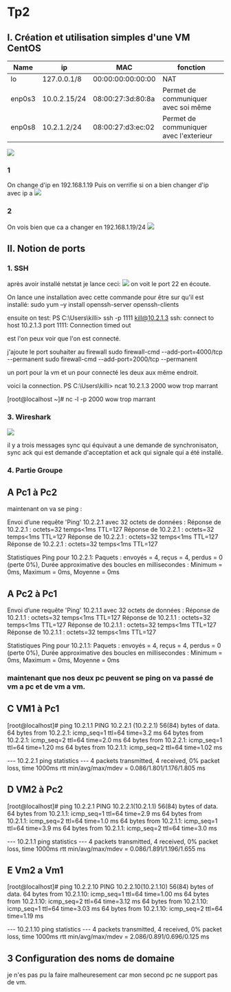 #  Tp2

## I. Création et utilisation simples d'une VM CentOS

| Name   | ip           | MAC               | fonction |
| ------ | ------------ | ----------------- | -------- |
| lo     | 127.0.0.1/8  | 00:00:00:00:00:00 |  NAT     |
| enp0s3 | 10.0.2.15/24 | 08:00:27:3d:80:8a | Permet de communiquer avec soi même|
| enp0s8 | 10.2.1.2/24  | 08:00:27:d3:ec:02 | Permet de communiquer avec l'exterieur     |
![](https://i.imgur.com/DnhpI5n.png)

### 1

On change d'ip en 192.168.1.19
Puis on verrifie si on a bien changer d'ip avec ip a
![](https://i.imgur.com/5G4OPaA.png)
### 2
On vois bien que ca a changer en 192.168.1.19/24
![](https://i.imgur.com/Abx4jB1.png)

## II. Notion de ports

### 1. SSH
après avoir installé netstat je lance ceci:
![](https://i.imgur.com/wqndt4y.png)
on voit le port 22 en écoute.

On lance une installation avec cette commande pour être sur qu'il est installé:
sudo yum –y install openssh-server openssh-clients

ensuite on test:
PS C:\Users\killi> ssh -p 1111 kill@10.2.1.3
ssh: connect to host 10.2.1.3 port 1111: Connection timed out

est l'on peux voir que l'on est connecté.

j'ajoute le port souhaiter au firewall 
sudo firewall-cmd --add-port=4000/tcp --permanent
sudo firewall-cmd --add-port=2000/tcp --permanent

un port pour la vm et un pour connecté les deux aux même endroit.

voici la connection.
PS C:\Users\killi> ncat 10.2.1.3 2000
wow trop marrant

[root@localhost ~]# nc -l -p 2000
wow trop marrant

### 3. Wireshark

![](https://i.imgur.com/waGnGiE.png)

il y a trois messages sync qui équivaut a une demande de synchronisaton, sync ack qui est demande d'acceptation et ack qui signale qui a été installé.

### 4. Partie Groupe
## A Pc1 à Pc2
maintenant on va se ping : 

Envoi d’une requête 'Ping'  10.2.2.1 avec 32 octets de données :
Réponse de 10.2.2.1 : octets=32 temps<1ms TTL=127
Réponse de 10.2.2.1 : octets=32 temps<1ms TTL=127
Réponse de 10.2.2.1 : octets=32 temps<1ms TTL=127
Réponse de 10.2.2.1 : octets=32 temps<1ms TTL=127

Statistiques Ping pour 10.2.2.1:
    Paquets : envoyés = 4, reçus = 4, perdus = 0 (perte 0%),
Durée approximative des boucles en millisecondes :
    Minimum = 0ms, Maximum = 0ms, Moyenne = 0ms
## A Pc2 à Pc1
Envoi d’une requête 'Ping'  10.2.1.1 avec 32 octets de données :
Réponse de 10.2.1.1 : octets=32 temps<1ms TTL=127
Réponse de 10.2.1.1 : octets=32 temps<1ms TTL=127
Réponse de 10.2.1.1 : octets=32 temps<1ms TTL=127
Réponse de 10.2.1.1 : octets=32 temps<1ms TTL=127

Statistiques Ping pour 10.2.1.1:
    Paquets : envoyés = 4, reçus = 4, perdus = 0 (perte 0%),
Durée approximative des boucles en millisecondes :
    Minimum = 0ms, Maximum = 0ms, Moyenne = 0ms

### maintenant que nos deux pc peuvent se ping on va passé de vm a pc et de vm a vm.

## C VM1 à Pc1

[root@localhost]# ping 10.2.1.1
PING 10.2.2.1 (10.2.2.1) 56(84) bytes of data.
64 bytes from 10.2.2.1: icmp_seq=1 ttl=64 time=3.2 ms
64 bytes from 10.2.2.1: icmp_seq=2 ttl=64 time=2.0 ms
64 bytes from 10.2.2.1: icmp_seq=1 ttl=64 time=1.20 ms
64 bytes from 10.2.1.1: icmp_seq=2 ttl=64 time=1.02 ms

--- 10.2.2.1 ping statistics ---
4 packets transmitted, 4 received, 0% packet loss, time 1000ms
rtt min/avg/max/mdev = 0.086/1.801/1.176/1.805 ms
## D VM2 à Pc2

[root@localhost]# ping 10.2.2.1
PING 10.2.2.1(10.2.1.1) 56(84) bytes of data.
64 bytes from 10.2.1.1: icmp_seq=1 ttl=64 time=2.9 ms
64 bytes from 10.2.1.1: icmp_seq=2 ttl=64 time=1.0 ms
64 bytes from 10.2.1.1: icmp_seq=1 ttl=64 time=3.9 ms
64 bytes from 10.2.1.1: icmp_seq=2 ttl=64 time=3.0 ms

--- 10.2.1.1 ping statistics ---
4 packets transmitted, 4 received, 0% packet loss, time 1000ms
rtt min/avg/max/mdev = 0.086/1.891/1.196/1.655 ms

## E Vm2 a Vm1

[root@localhost]# ping 10.2.2.10
PING 10.2.2.10(10.2.1.10) 56(84) bytes of data.
64 bytes from 10.2.1.10: icmp_seq=1 ttl=64 time=1.00 ms
64 bytes from 10.2.1.10: icmp_seq=2 ttl=64 time=3.12 ms
64 bytes from 10.2.1.10: icmp_seq=1 ttl=64 time=3.03 ms
64 bytes from 10.2.1.10: icmp_seq=2 ttl=64 time=1.19 ms

--- 10.2.1.10 ping statistics ---
4 packets transmitted, 4 received, 0% packet loss, time 1000ms
rtt min/avg/max/mdev = 2.086/0.891/0.696/0.125 ms

## 3  Configuration des noms de domaine

je n'es pas pu la faire malheuresement car mon second pc ne support pas de vm.
